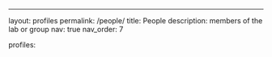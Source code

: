 ---
layout: profiles
permalink: /people/
title: People
description: members of the lab or group
nav: true
nav_order: 7

profiles:
